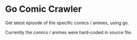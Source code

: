 # Go Comic Crawler

Get latest episode of the specific comics / animes, using go.

Currently the comics / animes were hard-coded in source file.
